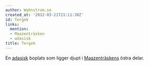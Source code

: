 ```yaml
---
author: Wahnstrom.se
created_at: '2012-03-21T21:11:38Z'
id: Tergek
links:
  mention:
  - Maazenträsken
  - adasisk
title: Tergek
---
```


En [adasisk] boplats som ligger djupt i [Maazenträskens] östra delar.

  [adasisk]: adasisk
  [Maazenträskens]: Maazenträsken